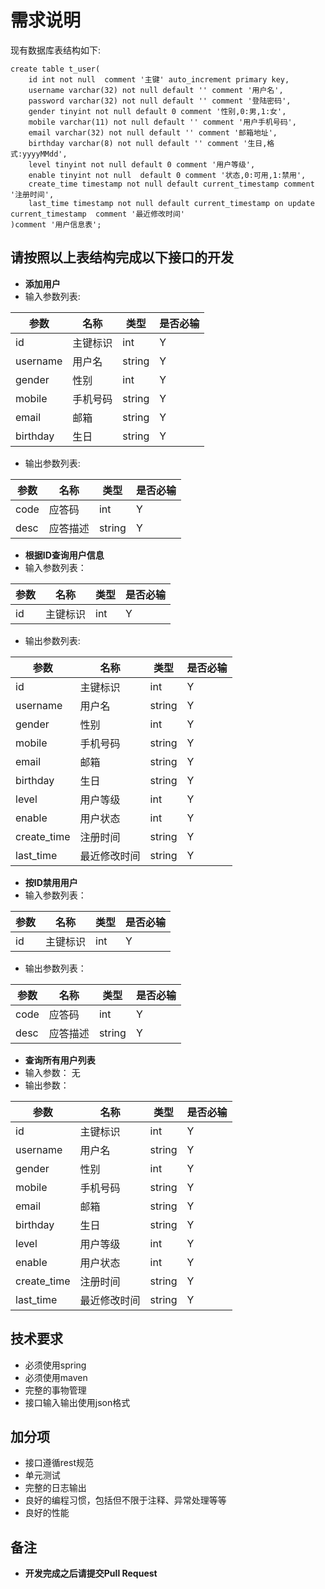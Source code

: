 # 需求说明
现有数据库表结构如下:
```
create table t_user(
    id int not null  comment '主键' auto_increment primary key,
    username varchar(32) not null default '' comment '用户名',
    password varchar(32) not null default '' comment '登陆密码',
    gender tinyint not null default 0 comment '性别,0:男,1:女',
    mobile varchar(11) not null default '' comment '用户手机号码',
    email varchar(32) not null default '' comment '邮箱地址',
    birthday varchar(8) not null default '' comment '生日,格式:yyyyMMdd',
    level tinyint not null default 0 comment '用户等级',
    enable tinyint not null  default 0 comment '状态,0:可用,1:禁用',
    create_time timestamp not null default current_timestamp comment '注册时间',
    last_time timestamp not null default current_timestamp on update current_timestamp  comment '最近修改时间'
)comment '用户信息表';
```
## 请按照以上表结构完成以下接口的开发

- **添加用户**
 - 输入参数列表:

|参数|名称|类型|是否必输|
|----|----|---|-----|
|id|主键标识|int|Y
|username|用户名|string|Y
|gender|性别|int|Y
|mobile|手机号码|string|Y
|email|邮箱|string|Y
|birthday|生日|string|Y

 - 输出参数列表:

|参数|名称|类型|是否必输|
|---------|---------|---------|---------|
|code|应答码|int|Y
|desc|应答描述|string|Y

- **根据ID查询用户信息**
 - 输入参数列表： 

|参数|名称|类型|是否必输|
|---------|---------|---------|---------|
|id|主键标识|int|Y

 - 输出参数列表:

|参数|名称|类型|是否必输|
|----|----|---|-----|
|id|主键标识|int|Y
|username|用户名|string|Y
|gender|性别|int|Y
|mobile|手机号码|string|Y
|email|邮箱|string|Y
|birthday|生日|string|Y
|level|用户等级|int|Y
|enable|用户状态|int|Y
|create_time|注册时间|string|Y
|last_time|最近修改时间|string|Y
- **按ID禁用用户**
 - 输入参数列表：

|参数|名称|类型|是否必输|
|---------|---------|---------|---------|
|id|主键标识|int|Y

 - 输出参数列表：

|参数|名称|类型|是否必输|
|---------|---------|---------|---------|
|code|应答码|int|Y
|desc|应答描述|string|Y

- **查询所有用户列表**
 - 输入参数：
        无
 - 输出参数：

|参数|名称|类型|是否必输|
|----|----|---|-----|
|id|主键标识|int|Y
|username|用户名|string|Y
|gender|性别|int|Y
|mobile|手机号码|string|Y
|email|邮箱|string|Y
|birthday|生日|string|Y
|level|用户等级|int|Y
|enable|用户状态|int|Y
|create_time|注册时间|string|Y
|last_time|最近修改时间|string|Y



## 技术要求
- 必须使用spring
- 必须使用maven
- 完整的事物管理
- 接口输入输出使用json格式


## 加分项
- 接口遵循rest规范
- 单元测试
- 完整的日志输出
- 良好的编程习惯，包括但不限于注释、异常处理等等
- 良好的性能

## 备注
- **开发完成之后请提交Pull Request**